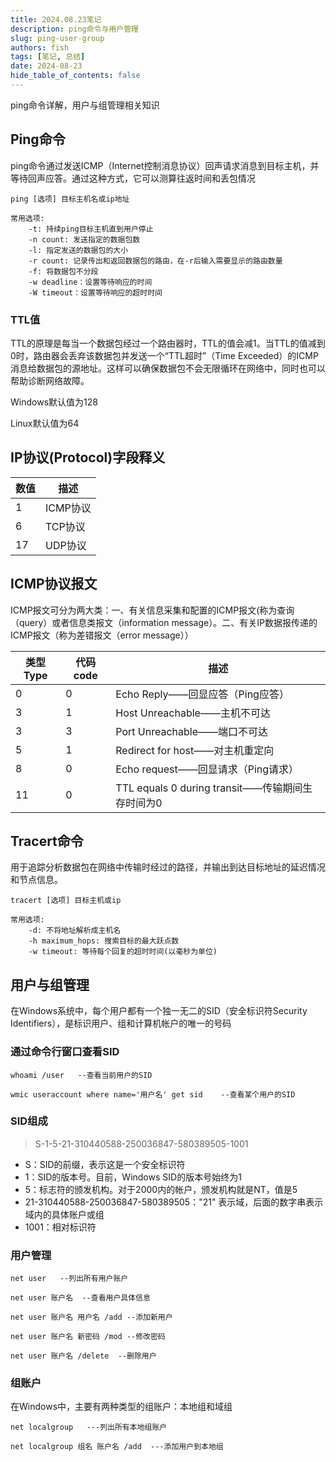 ```yaml
---
title: 2024.08.23笔记
description: ping命令与用户管理
slug: ping-user-group
authors: fish
tags: [笔记, 总结]
date: 2024-08-23
hide_table_of_contents: false
---
```


ping命令详解，用户与组管理相关知识

<!-- truncate -->

## Ping命令

ping命令通过发送ICMP（Internet控制消息协议）回声请求消息到目标主机，并等待回声应答。通过这种方式，它可以测算往返时间和丢包情况

```
ping [选项] 目标主机名或ip地址

常用选项:
	-t: 持续ping目标主机直到用户停止
	-n count: 发送指定的数据包数
	-l: 指定发送的数据包的大小
	-r count: 记录传出和返回数据包的路由，在-r后输入需要显示的路由数量
	-f: 将数据包不分段
	-w deadline：设置等待响应的时间
	-W timeout：设置等待响应的超时时间
```

### TTL值

TTL的原理是每当一个数据包经过一个路由器时，TTL的值会减1。当TTL的值减到0时，路由器会丢弃该数据包并发送一个“TTL超时”（Time Exceeded）的ICMP消息给数据包的源地址。这样可以确保数据包不会无限循环在网络中，同时也可以帮助诊断网络故障。

Windows默认值为128

Linux默认值为64

## IP协议(Protocol)字段释义

| 数值 | 描述     |
| ---- | -------- |
| 1    | ICMP协议 |
| 6    | TCP协议  |
| 17   | UDP协议  |

## ICMP协议报文

ICMP报文可分为两大类：一、有关信息采集和配置的ICMP报文(称为查询（query）或者信息类报文（information message）。二、有关IP数据报传递的ICMP报文（称为差错报文（error message））

| 类型Type | 代码code | 描述                                             |
| -------- | -------- | ------------------------------------------------ |
| 0        | 0        | Echo Reply——回显应答（Ping应答）                 |
| 3        | 1        | Host Unreachable——主机不可达                     |
| 3        | 3        | Port Unreachable——端口不可达                     |
| 5        | 1        | Redirect for host——对主机重定向                  |
| 8        | 0        | Echo request——回显请求（Ping请求）               |
| 11       | 0        | TTL equals 0 during transit——传输期间生存时间为0 |

## Tracert命令

用于追踪分析数据包在网络中传输时经过的路径，并输出到达目标地址的延迟情况和节点信息。

```
tracert [选项] 目标主机或ip

常用选项:
	-d: 不将地址解析成主机名
	-h maximum_hops: 搜索目标的最大跃点数
	-w timeout: 等待每个回复的超时时间(以毫秒为单位)
```

## 用户与组管理

在Windows系统中，每个用户都有一个独一无二的SID（安全标识符Security Identifiers），是标识用户、组和计算机帐户的唯一的号码

### 通过命令行窗口查看SID

```
whoami /user   --查看当前用户的SID

wmic useraccount where name='用户名' get sid    --查看某个用户的SID
```

### SID组成

> S-1-5-21-310440588-250036847-580389505-1001

- S：SID的前缀，表示这是一个安全标识符
- 1：SID的版本号。目前，Windows SID的版本号始终为1
- 5：标志符的颁发机构。对于2000内的帐户，颁发机构就是NT，值是5
- 21-310440588-250036847-580389505："21" 表示域，后面的数字串表示域内的具体账户或组
- 1001：相对标识符

### 用户管理

```
net user   --列出所有用户账户

net user 账户名  --查看用户具体信息

net user 账户名 用户名 /add --添加新用户

net user 账户名 新密码 /mod --修改密码

net user 账户名 /delete  --删除用户
```

### 组账户

在Windows中，主要有两种类型的组账户：本地组和域组

```
net localgroup   ---列出所有本地组账户

net localgroup 组名 账户名 /add  ---添加用户到本地组
```

